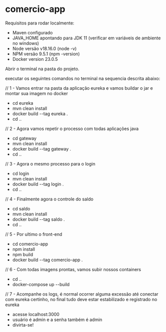# comercio-app 

Requisitos para rodar localmente:

- Maven configurado
- JAVA_HOME apontando para JDK 11 (verificar em variáveis de ambiente no windows)
- Node versão v18.16.0 (node -v)
- NPM versão 9.5.1 (npm -version)
- Docker version 23.0.5


Abrir o terminal na pasta do projeto.

executar os seguintes comandos no terminal na sequencia descrita abaixo:

// 1 - Vamos entrar na pasta da aplicação eureka e vamos buildar o jar e montar sua imagem no docker

- cd eureka 
- mvn clean install
- docker build --tag eureka .
- cd .. 

// 2 - Agora vamos repetir o processo com todas aplicações java

- cd gateway
- mvn clean install
- docker build --tag gateway .
- cd .. 

// 3 - Agora o mesmo processo para o login

- cd login
- mvn clean install
- docker build --tag login .
- cd .. 

// 4 - Finalmente agora o controle do saldo

- cd saldo
- mvn clean install
- docker build --tag saldo .
- cd .. 

// 5 - Por ultimo o front-end

- cd comercio-app
- npm install
- npm build 
- docker build --tag comercio-app .

// 6 - Com todas imagens prontas, vamos subir nossos containers

- cd ..
- docker-compose up --build

// 7 - Acompanhe os logs, é normal ocorrer alguma excessão até conectar com eureka certinho, no final tudo deve estar estabilizado e registrado no eureka
 - acesse localhost:3000
 -  usuário é admin e a senha também é admin
 - divirta-se! 

